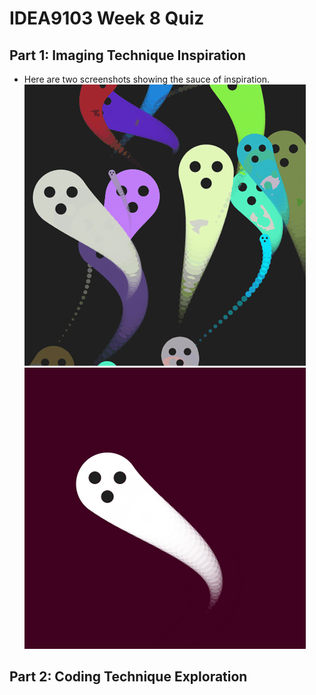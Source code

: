 # IDEA9103 Week 8 Quiz

## Part 1: Imaging Technique Inspiration
- Here are two screenshots showing the sauce of inspiration.
  ![Ghost](images/Screenshot_1.jpg)
  ![Ghosts](images/Screenshot_2.jpg)

## Part 2: Coding Technique Exploration